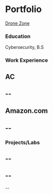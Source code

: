 # Portfolio
[Drone Zone](DroneZone.md)

### Education
Cybersecurity, B.S

### Work Experience
AC
--
--
--

Amazon.com
--
--
--

### Projects/Labs
--
--
--
--
--
